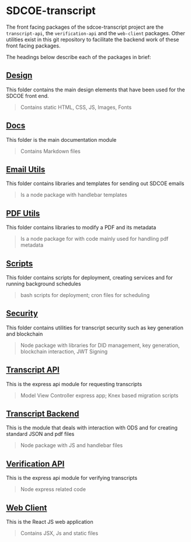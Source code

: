 # SDCOE-transcript

The front facing packages of the sdcoe-transcript project 
are the `transcript-api`, the `verification-api` and the `web-client`
packages. Other utilities exist in this git repository to
facilitate the backend work of these front facing packages.

The headings below describe each of the packages in brief:


## [Design](design/README.md)

This folder contains the main design elements
that have been used for the SDCOE front end.

> Contains static HTML, CSS, JS, Images, Fonts 

## [Docs](docs/README.md)

This folder is the main documentation module

> Contains Markdown files

## [Email Utils](email-utils/README.md)

This folder contains libraries and templates 
for sending out SDCOE emails

> Is a node package with handlebar templates

## [PDF Utils](pdf-utils/README.md)

This folder contains libraries to modify a PDF
and its metadata

> Is a node package for with code mainly used for handling pdf metadata

## [Scripts](scripts/README.md)

This folder contains scripts for deployment,
creating services and for running background schedules

> bash scripts for deployment; cron files for scheduling

## [Security](security/README.md)

This folder contains utilities for transcript security
such as key generation and blockchain

> Node package with libraries for DID management, key generation, blockchain interaction, JWT Signing

## [Transcript API](transcript-api/README.md)

This is the express api module for requesting transcripts

> Model View Controller express app; Knex based migration scripts

## [Transcript Backend](transcript-backend/README.md)

This is the module that deals with interaction with ODS and
for creating standard JSON and pdf files

>  Node package with JS and handlebar files

## [Verification API](verification-api/README.md)

This is the express api module for verifying transcripts

> Node express related code

## [Web Client](web-client/README.md)

This is the React JS web application

> Contains JSX, Js and static files


